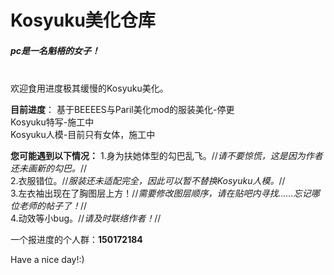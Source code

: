 # Kosyuku美化仓库
<h5>pc是一名魁梧的女子！</h5><br>
欢迎食用进度极其缓慢的Kosyuku美化。

**目前进度**：
基于BEEEES与Paril美化mod的服装美化-停更<br>
Kosyuku特写-施工中<br>
Kosyuku人模-目前只有女体，施工中<br>

**您可能遇到以下情况：**
1.身为扶她体型的勾巴乱飞。//*请不要惊慌，这是因为作者还未画新的勾巴。*//<br>
2.衣服错位。//*服装还未适配完全，因此可以暂不替换Kosyuku人模。*//<br>
3.左衣袖出现在了胸图层上方！//*需要修改图层顺序，请在贴吧内寻找……忘记哪位老师的帖子了！*//<br>
4.动效等小bug。//*请及时联络作者！*//<br>

一个报进度的个人群：**150172184**

Have a nice day!:)
